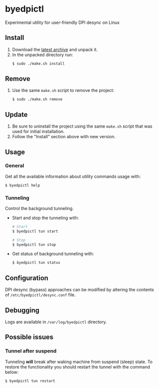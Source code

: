 # byedpictl
Experimental utility for user-friendly DPI desync on Linux


## Install
1. Download the [latest
   archive](https://github.com/maximilionus/byedpictl/archive/refs/heads/master.zip)
   and unpack it.
2. In the unpacked directory run:
   ```sh
   $ sudo ./make.sh install
   ```

## Remove
1. Use the same `make.sh` script to remove the project:
   ```sh
   $ sudo ./make.sh remove
   ```

## Update
1. Be sure to uninstall the project using the same `make.sh` script that was
   used for initial installation.
2. Follow the "Install" section above with new version.

## Usage
### General
Get all the available information about utility commands usage with:
```sh
$ byedpictl help
```

### Tunneling
Control the background tunneling.

- Start and stop the tunneling with:
  ```sh
  # Start
  $ byedpictl tun start

  # Stop
  $ byedpictl tun stop
  ```

- Get status of background tunneling with:
  ```sh
  $ byedpictl tun status
  ```


## Configuration
DPI desync (bypass) approaches can be modified by altering the contents of
`/etc/byedpictl/desync.conf` file.


## Debugging
Logs are available in `/var/log/byedpictl` directory.


## Possible issues

### Tunnel after suspend
Tunneling **will** break after waking machine from suspend (sleep) state. To
restore the functionality you should restart the tunnel with the command below:

```sh
$ byedpictl tun restart
```
